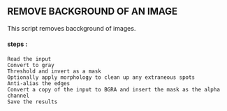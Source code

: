 ## REMOVE BACKGROUND OF AN IMAGE
This script removes bacckground of images.

#### steps :
    Read the input
    Convert to gray
    Threshold and invert as a mask
    Optionally apply morphology to clean up any extraneous spots
    Anti-alias the edges
    Convert a copy of the input to BGRA and insert the mask as the alpha channel
    Save the results